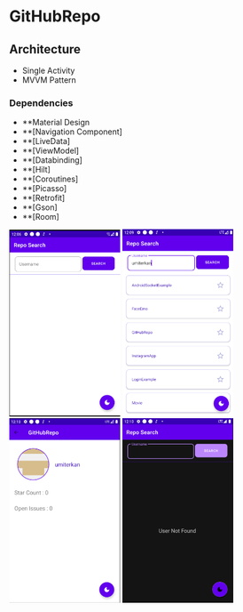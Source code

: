 # GitHubRepo

## Architecture

- Single Activity
- MVVM Pattern
    
### Dependencies

  - **Material Design
  - **[Navigation Component]
  - **[LiveData]
  - **[ViewModel]
  - **[Databinding]
  - **[Hilt]
  - **[Coroutines]
  - **[Picasso]
  - **[Retrofit]
  - **[Gson]
  - **[Room]
    
<img src="https://github.com/umiterkan/GitHubRepo/blob/master/images/repo_home.PNG" width="200" />
<img src="https://github.com/umiterkan/GitHubRepo/blob/master/images/repo_home_search.PNG" width="200" />
<img src="https://github.com/umiterkan/GitHubRepo/blob/master/images/repo_detail.PNG" width="200" />
<img src="https://github.com/umiterkan/GitHubRepo/blob/master/images/repo_dark_mode.png" width="200" />


